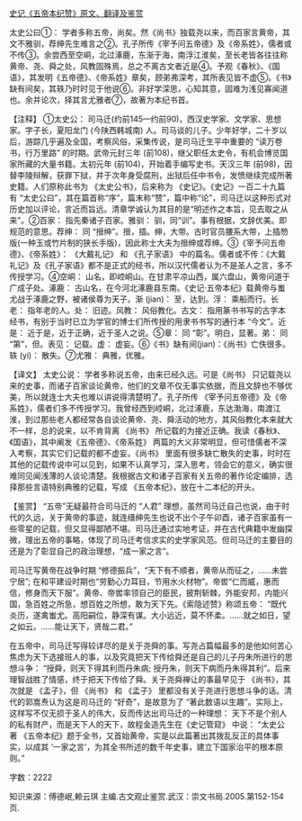 [史记《五帝本纪赞》原文、翻译及鉴赏](https://www.vrrw.net/wx/14049.html)

太史公曰①： 学者多称五帝，尚矣。然《尚书》独载尧以来，而百家言黄帝，其文不雅驯，荐绅先生难言之②。孔子所传《宰予问五帝德》及《帝系姓》，儒者或不传③。余尝西至空峒，北过涿鹿，东渐于海，南浮江淮矣，至长老皆各往往称黄帝、尧、舜之处，风教固殊焉，总之不离古文者近是④。予观《春秋》、《国语》，其发明《五帝德》、《帝系姓》章矣，顾弟弗深考，其所表见皆不虚⑤。《书》缺有间矣，其轶乃时时见于他说⑥。非好学深思，心知其意，固难为浅见寡闻道也。余并论次，择其言尤雅者⑦，故著为本纪书首。

【注释】 ①太史公： 司马迁(约前145—约前90)，西汉史学家、文学家、思想家。字子长，夏阳龙门 (今陕西韩城南) 人。司马谈的儿子。少年好学，二十岁以后，游踪几乎遍及全国，考察风俗，采集传说，是司马迁生平中重要的 “读万卷书，行万里路” 的时期。武帝元封三年 (前108)，继父职任太史令，有机会博览国家所藏的大量书籍。太初元年 (前104)，开始着手编写史书。天汉三年 (前98)，因替李陵辩解，获罪下狱，并于次年身受腐刑，出狱后任中书令，发愤继续完成所著史籍。人们原称此书为 《太史公书》，后来称为 《史记》。《史记》一百二十九篇有 “太史公曰”，其在篇首称“序”，篇末称“赞”，篇中称“论”，司马迁以这种形式对历史加以评论，言近而旨远。清章学诚认为其目的是“明述作之本旨，见去取之从来”。②百家： 指先秦诸子百家。雅驯： 驯，同“训”。事有根据，文辞优美。即规范的意思。荐绅： 同 “搢绅”。搢，插。绅，大带。古时官员腰系大带，上插笏版(一种玉或竹片制的狭长手版)，因此称士大夫为搢绅或荐绅。③《宰予问五帝德》、《帝系姓》： 《大戴礼记》 和 《孔子家语》 中的篇名。儒者或不传：《大戴礼记》及《孔子家语》都不是正式的经书，所以汉代儒者认为不是圣人之言，多不传授学习。④空峒： 山名，即崆峒山。在甘肃平凉山西，属六盘山，黄帝问道于广成子处。涿鹿： 古山名，在今河北涿鹿县东南。《史记·五帝本纪》载黄帝与蚩尤战于涿鹿之野，被诸侯尊为天子。渐 (jian)： 至，达到。浮： 乘船而行。长老： 指年老的人。处： 旧迹。风教： 风俗教化。古文： 指用篆书书写的古字本经书，有别于当时已立为学官的博士们所传授的用隶书书写的通行本 “今文”。近是： 近于是，近于正确，近于圣人之说。⑤章： 同 “彰”。明白，显著。弟： 同 “第”，但。表见： 记载。虚： 虚妄。⑥《书》缺有间(jian)：《尚书》亡佚很多。轶 (yi)： 散失。⑦尤雅： 典雅，优雅。



【译文】 太史公说： 学者多称说五帝，由来已经久远。可是《尚书》 只记载尧以来的史事，而诸子百家谈论黄帝，他们的文章不仅无事实依据，而且文辞也不够优美，所以就连士大夫也难以讲说得清楚明了。孔子所传 《宰予问五帝德》及《帝系姓》，儒者们多不传授学习。我曾经西到崆峒，北过涿鹿，东达渤海，南渡江淮，到过那些老人都经常各自谈论黄帝、尧、舜活动的地方，其风俗教化本来就大不一样，总的说来，以不肯背离 《尚书》 所记载的为接近正确。我读《春秋》、《国语》，其中阐发《五帝德》、《帝系姓》 两篇的大义非常明显，但可惜儒者不深入考察，其实它们记载的都不虚妄。《尚书》 里面有很多缺亡散失的史事，时时在其他的记载传说中可以见到，如果不认真学习，深入思考，领会它的意义，确实很难同见闻浅薄的人谈论清楚。我根据古文和诸子百家有关五帝的著作论定编排，选择那些言语特别典雅的记载，写成 《五帝本纪》，放在十二本纪的开头。

【鉴赏】 “五帝”无疑最符合司马迁的 “人君” 理想，虽然司马迁自己也说，由于时代的久远，关于黄帝的事迹，就连缙绅先生也说不出个子午卯酉，诸子百家虽有一些零星的记载，但又显得鄙陋不堪。司马迁通过实地考证，并在古代典籍中发幽探微，理出五帝的事略，体现了司马迁考信求实的史学家风范。但司马迁的主要目的还是为了彰显自己的政治理想，“成一家之言”。

司马迁写黄帝在战争时期 “修德振兵”，“天下有不顺者，黄帝从而征之，……未尝宁居”; 在和平建设时期也“劳勤心力耳目，节用水火材物”。帝喾“仁而威，惠而信，修身而天下服”。黄帝、帝喾率领自己的臣民，披荆斩棘，外能安邦，内能兴国，急百姓之所急，想百姓之所想，敢为天下先。《索隐述赞》称颂五帝： “既代炎历，遂禽蚩尤。高阳嗣位，静深有谋。大小远近，莫不怀柔。……就之如日，望之如云。……能让天下，贤哉二君。”

在五帝中，司马迁写得较详尽的是关于尧舜的事。写尧占篇幅最多的是他如何苦心焦虑为天下选接班人的事，以及究竟把天下传给舜还是自己的儿子丹朱所进行的思想斗争： “授舜，则天下得其利而丹朱病; 授丹朱，则天下病而丹朱得其利”。后来理智战胜了情感，终于把天下传给了舜。关于尧舜禅让的事最早见于 《尚书》，其次就是 《孟子》，但 《尚书》 和 《孟子》 里都没有关于尧进行思想斗争的话。清代的郭嵩焘认为这是司马迁的 “好奇”，是故意为了 “著此数语以生趣”。实际上，这样写不仅无损于圣人的伟大，反而传达出司马迁的一种理想： 天下不是个别人的私有财产，而是天下人的天下，故程金造先生在《史记管窥》 中说： “太史公著 《五帝本纪》题于全书，又首始黄帝，实是以此篇著出其拨乱反正的具体事实，以成其 ‘一家之言’，为其全书所述的数千年史事，建立下国家治平的根本原则。”

字数：2222

知识来源：傅德岷,赖云琪 主编.古文观止鉴赏.武汉：崇文书局.2005.第152-154页.

